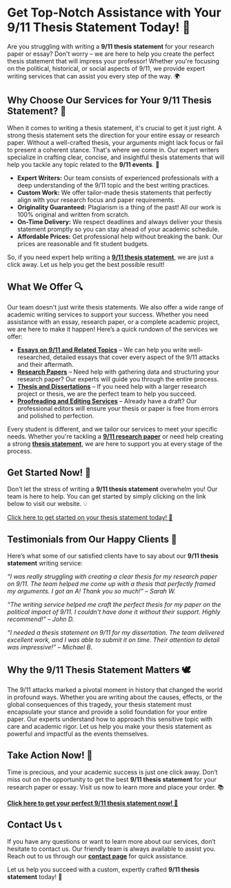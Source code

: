 # Get Top-Notch Assistance with Your 9/11 Thesis Statement Today! 🚀

Are you struggling with writing a **9/11 thesis statement** for your research paper or essay? Don't worry – we are here to help you create the perfect thesis statement that will impress your professor! Whether you're focusing on the political, historical, or social aspects of 9/11, we provide expert writing services that can assist you every step of the way. 🌍

## Why Choose Our Services for Your 9/11 Thesis Statement? 🤔

When it comes to writing a thesis statement, it's crucial to get it just right. A strong thesis statement sets the direction for your entire essay or research paper. Without a well-crafted thesis, your arguments might lack focus or fail to present a coherent stance. That's where we come in. Our expert writers specialize in crafting clear, concise, and insightful thesis statements that will help you tackle any topic related to the **9/11 events**. 🚨

- **Expert Writers:** Our team consists of experienced professionals with a deep understanding of the 9/11 topic and the best writing practices.
- **Custom Work:** We offer tailor-made thesis statements that perfectly align with your research focus and paper requirements.
- **Originality Guaranteed:** Plagiarism is a thing of the past! All our work is 100% original and written from scratch.
- **On-Time Delivery:** We respect deadlines and always deliver your thesis statement promptly so you can stay ahead of your academic schedule.
- **Affordable Prices:** Get professional help without breaking the bank. Our prices are reasonable and fit student budgets.

So, if you need expert help writing a [**9/11 thesis statement**](https://tinyurl.com/topessay?keyword=9+11+thesis+statement), we are just a click away. Let us help you get the best possible result!

## What We Offer 🔍

Our team doesn't just write thesis statements. We also offer a wide range of academic writing services to support your success. Whether you need assistance with an essay, research paper, or a complete academic project, we are here to make it happen! Here’s a quick rundown of the services we offer:

- [**Essays on 9/11 and Related Topics**](https://tinyurl.com/topessay?keyword=9+11+thesis+statement) – We can help you write well-researched, detailed essays that cover every aspect of the 9/11 attacks and their aftermath.
- [**Research Papers**](https://tinyurl.com/topessay?keyword=9+11+thesis+statement) – Need help with gathering data and structuring your research paper? Our experts will guide you through the entire process.
- [**Thesis and Dissertations**](https://tinyurl.com/topessay?keyword=9+11+thesis+statement) – If you need help with a larger research project or thesis, we are the perfect team to help you succeed.
- [**Proofreading and Editing Services**](https://tinyurl.com/topessay?keyword=9+11+thesis+statement) – Already have a draft? Our professional editors will ensure your thesis or paper is free from errors and polished to perfection.

Every student is different, and we tailor our services to meet your specific needs. Whether you're tackling a [**9/11 research paper**](https://tinyurl.com/topessay?keyword=9+11+thesis+statement) or need help creating a strong [**thesis statement**](https://tinyurl.com/topessay?keyword=9+11+thesis+statement), we are here to support you at every stage of the process.

## Get Started Now! 📝

Don’t let the stress of writing a **9/11 thesis statement** overwhelm you! Our team is here to help. You can get started by simply clicking on the link below to visit our website. 💡

[Click here to get started on your thesis statement today! 🎯](https://tinyurl.com/topessay?keyword=9+11+thesis+statement)

## Testimonials from Our Happy Clients 📣

Here’s what some of our satisfied clients have to say about our **9/11 thesis statement** writing service:

_“I was really struggling with creating a clear thesis for my research paper on 9/11. The team helped me come up with a thesis that perfectly framed my arguments. I got an A! Thank you so much!” – Sarah W._

_“The writing service helped me craft the perfect thesis for my paper on the political impact of 9/11. I couldn't have done it without their support. Highly recommend!” – John D._

_“I needed a thesis statement on 9/11 for my dissertation. The team delivered excellent work, and I was able to submit it on time. Their attention to detail was impressive!” – Michael B._

## Why the 9/11 Thesis Statement Matters 🕊️

The 9/11 attacks marked a pivotal moment in history that changed the world in profound ways. Whether you are writing about the causes, effects, or the global consequences of this tragedy, your thesis statement must encapsulate your stance and provide a solid foundation for your entire paper. Our experts understand how to approach this sensitive topic with care and academic rigor. Let us help you make your thesis statement as powerful and impactful as the events themselves.

## Take Action Now! 🚀

Time is precious, and your academic success is just one click away. Don’t miss out on the opportunity to get the best **9/11 thesis statement** for your research paper or essay. Visit us now to learn more and place your order. 📚

[**Click here to get your perfect 9/11 thesis statement now! 🌟**](https://tinyurl.com/topessay?keyword=9+11+thesis+statement)

## Contact Us 📞

If you have any questions or want to learn more about our services, don’t hesitate to contact us. Our friendly team is always available to assist you. Reach out to us through our [**contact page**](https://tinyurl.com/topessay?keyword=9+11+thesis+statement) for quick assistance.

Let us help you succeed with a custom, expertly crafted **9/11 thesis statement** today! 💼
